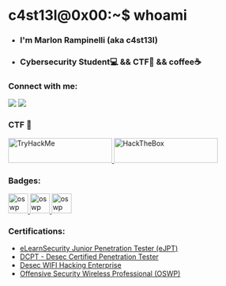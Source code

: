# c4st13l@0x00:~$ whoami
- ### I'm Marlon Rampinelli (aka c4st13l)
- ### Cybersecurity Student💻 && CTF🚩 && coffee☕

### Connect with me:

<p align="left">
<a href="https://www.linkedin.com/in/marlon-bruno-da-silva-rampinelli-6722a419b/"><img src="https://img.shields.io/badge/LinkedIn-0077B5?style=for-the-badge&logo=linkedin&logoColor=white"></a>
<a href="https://www.youtube.com/@c4st13l/"><img src="https://img.shields.io/badge/YouTube-FF0000?style=for-the-badge&logo=youtube&logoColor=white"></a>
</p>


### CTF 🚩
<p align="left">
    <a href="https://tryhackme.com/badge/263689" target="_blank" rel="noreferrer"> 
        <img src="https://tryhackme-badges.s3.amazonaws.com/castiel.png" alt="TryHackMe" width="210" height="50"/> 
    </a>
    <a href="https://app.hackthebox.com/profile/266480" target="_blank" rel="noreferrer"> 
      <img src="https://app.hackthebox.com/images/logos/logo-htb.svg" alt="HackTheBox" width="210" height="50"/> 
    </a>
</p>

### Badges:

<p align="left">
    <a href="https://www.credly.com/earner/earned/badge/631d38ba-24c3-4ed1-8367-0910c2949a94" target="_blank" rel="noreferrer"> 
        <img src="https://images.credly.com/size/340x340/images/8e66b341-8fa9-43ff-a611-76b72a65b38f/image.png" alt="oswp" width="40" height="40"/> 
    </a>
    <a href="https://www.credly.com/earner/earned/badge/e6389f9c-740f-409d-9297-3a1d119f745d" target="_blank" rel="noreferrer"> 
      <img src="https://images.credly.com/size/340x340/images/9b597652-5359-4187-86dc-9eee5d779741/Fundamentos-Na-Lei-Geral-De-Prote%C3%A7%C3%A3o-De-Dados---LGPDF.png" alt="oswp" width="40" height="40"/> 
    </a>
    <a href="https://www.credly.com/earner/earned/badge/0bb253e9-935d-4fe7-9d75-0c1cf3ffedbf" target="_blank" rel="noreferrer"> 
      <img src="https://images.credly.com/size/340x340/images/054913b2-e271-49a2-a1a4-9bf1c1f9a404/CyberEssentials.png" alt="oswp" width="40" height="40"/> 
    </a>
</p>


### Certifications:

- [eLearnSecurity Junior Penetration Tester (eJPT)](https://verified.elearnsecurity.com/certificates/af03d2ba-d120-45fe-be8c-53434c971f69)
- [DCPT - Desec Certified Penetration Tester](https://desecsecurity.com/valida-dcpt/ELGD-IOTQG-FSWK)
- [Desec WIFI Hacking Enterprise](https://desecsecurity.com/valida-certificado/OUFL-XDCRB-SEEX)
- [Offensive Security Wireless Professional (OSWP)](https://www.credly.com/earner/earned/badge/631d38ba-24c3-4ed1-8367-0910c2949a94)
